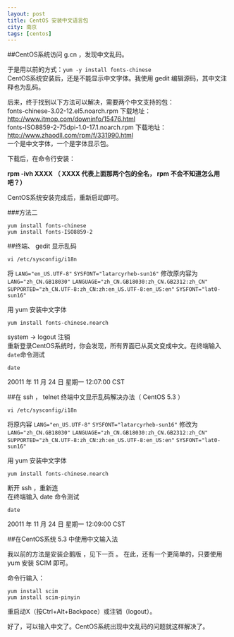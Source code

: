 ```yaml
---
layout: post
title: CentOS 安装中文语言包
city: 南京
tags: [centos]
---
```


##CentOS系统访问 g.cn ，发现中文乱码。  
  
于是用以前的方式：`yum -y install fonts-chinese`  
CentOS系统安装后，还是不能显示中文字体。我使用 gedit 编辑源码，其中文注释也为乱码。  
  
后来，终于找到以下方法可以解决，需要两个中文支持的包：  
fonts-chinese-3.02-12.el5.noarch.rpm 下载地址：http://www.itmop.com/downinfo/15476.html  
fonts-ISO8859-2-75dpi-1.0-17.1.noarch.rpm 下载地址：http://www.zhaodll.com/rpm/f/331990.html  
一个是中文字体，一个是字体显示包。  

下载后，在命令行安装：  

**rpm -ivh XXXX （ XXXX 代表上面那两个包的全名， rpm 不会不知道怎么用吧？）**  

CentOS系统安装完成后，重新启动即可。

###方法二

    yum install fonts-chinese
    yum install fonts-ISO8859-2   

##终端、 gedit 显示乱码  
  
    vi /etc/sysconfig/i18n  

将 
`LANG="en_US.UTF-8"` 
`SYSFONT="latarcyrheb-sun16"` 
修改原内容为  
`LANG="zh_CN.GB18030"` 
`LANGUAGE="zh_CN.GB18030:zh_CN.GB2312:zh_CN"` 
`SUPPORTED="zh_CN.UTF-8:zh_CN:zh:en_US.UTF-8:en_US:en"` 
`SYSFONT="lat0-sun16"` 
  
用 yum 安装中文字体

    yum install fonts-chinese.noarch  

system -> logout 注销  
重新登录CentOS系统时，你会发现，所有界面已从英文变成中文。在终端输入`date`命令测试  

    date  
20011 年 11 月 24 日 星期一 12:07:00 CST  
  
##在 ssh ， telnet 终端中文显示乱码解决办法（ CentOS 5.3 ）  
  
    vi /etc/sysconfig/i18n  

将原内容
`LANG="en_US.UTF-8"`
`SYSFONT="latarcyrheb-sun16"`
修改为
`LANG="zh_CN.GB18030"`
`LANGUAGE="zh_CN.GB18030:zh_CN.GB2312:zh_CN"`
`SUPPORTED="zh_CN.UTF-8:zh_CN:zh:en_US.UTF-8:en_US:en"`
`SYSFONT="lat0-sun16"`
  
用 yum 安装中文字体  

    yum install fonts-chinese.noarch  

断开 ssh ，重新连  
在终端输入 date 命令测试  

    date

20011 年 11 月 24 日 星期一 12:09:00 CST  
  
##在CentOS系统 5.3 中使用中文输入法  
  
我以前的方法是安装企鹅版 ，见下一页 。 在此，还有一个更简单的，只要使用 yum 安装 SCIM 即可。

命令行输入：  

    yum install scim
    yum install scim-pinyin  

重启动X（按Ctrl+Alt+Backpace）或注销（logout）。

好了，可以输入中文了。CentOS系统出现中文乱码的问题就这样解决了。